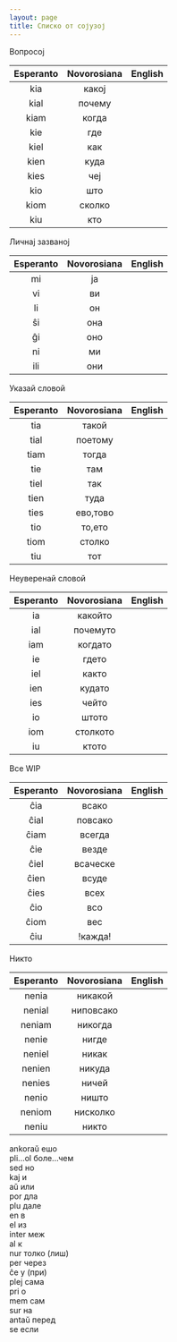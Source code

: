 ```yaml
---
layout: page
title: Списко от сојузој
---
```


Вопросој

| Esperanto | Novorosiana | English  |
|:----------:|:----------:|:-----------:|
| kia        |   какој       |         |
| kial        |   почему       |         |
| kiam        |   когда       |         |
| kie       |    где      |         |
| kiel        |  как        |         |
|  kien       |  куда        |         |
|  kies       |  чеј        |         |
| kio        |   што       |         |
| kiom        |  сколко        |         |
| kiu        |   кто       |         |


Личнај зазваној

| Esperanto | Novorosiana | English  |
|:----------:|:----------:|:-----------:|
|  mi       |     ја     |         |
|  vi       |     ви     |         |
|   li      |     он     |         |
|   ŝi      |     она     |         |
|   ĝi      |     оно     |         |
|   ni      |     ми     |         |
|   ili      |    они      |         |


Указай словой

| Esperanto | Novorosiana | English  |
|:----------:|:----------:|:-----------:|
|   tia      |     такой     |         |
|   tial      |    поетому      |         |
|   tiam      |    тогда      |         |
|   tie      |     там     |         |
|   tiel      |    так      |         |
|    tien     |    туда      |         |
|    ties     | ево,тово |         |
|    tio     |    то,ето      |         |
|    tiom     |   столко       |         |
|    tiu     |    тот      |         |

Неуверенай словой

| Esperanto | Novorosiana | English  |
|:----------:|:----------:|:-----------:|
|  ia      |   какойто       |         |
|  ial      |   почемуто       |         |
|   iam     |   когдато       |         |
|  ie      |    гдето      |         |
|  iel      |   както       |         |
|  ien      |   кудато       |         |
|   ies     |   чейто       |         |
|  io      |    штото      |         |
|  iom      |   столкото       |         |
|  iu      |    ктото      |         |


Все WIP

| Esperanto | Novorosiana | English  |
|:----------:|:----------:|:-----------:|
|   ĉia     |   всако       |         |
|  ĉial      |   повсако      |         |
|  ĉiam      |   всегда       |         |
|  ĉie      |    везде      |         |
|  ĉiel      |   всаческе       |         |
|  ĉien      |   всуде       |         |
|  ĉies      |   всех       |         |
|   ĉio     |   всо       |         |
|   ĉiom     |    вес      |         |
|   ĉiu     |   !кажда!       |         |

Никто

| Esperanto | Novorosiana | English  |
|:----------:|:----------:|:-----------:|
|  nenia      |   никакой       |         |
|  nenial      |   ниповсако       |         |
|  neniam      |   никогда       |         |
|  nenie      |    нигде      |         |
|  neniel     |    никак      |         |
|  nenien      |   никуда       |         |
|  nenies      |   ничей       |         |
|  nenio      |    ништо      |         |
|   neniom     |   нисколко       |         |
|  neniu      |    никто      |         |





ankoraŭ ешо\
pli...ol боле...чем\
sed но\
kaj и\
aŭ или\
por дла\
plu дале\
en в\
el из\
inter меж\
al к\
nur толко (лиш)\
per через\
ĉe у (при)\
plej сама\
pri о\
mem сам\
sur на\
antaŭ перед\
se если

